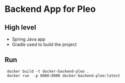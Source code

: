 Backend App for Pleo
====================

High level
----------
* Spring Java app
* Gradle used to build the project

Run
---
```
 docker build -t docker-backend-pleo .
 docker run  -p 8080:8080 docker-backend-pleo:latest
```